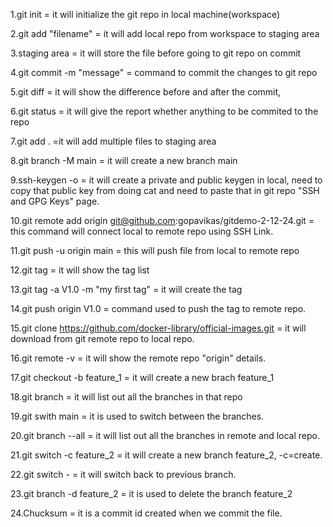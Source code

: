 1.git init = it will initialize the git repo in local machine(workspace)

2.git add "filename" = it will add local repo from workspace to staging area

3.staging area = it will store the file before going to git repo on commit

4.git commit -m "message" = command to commit the changes to git repo

5.git diff = it will show the difference before and after the commit, 

6.git status = it will give the report whether anything to be commited to the repo

7.git add . =it will add multiple files to staging area

8.git branch -M main = it will create a new branch main

9.ssh-keygen -o = it will create a private and public keygen in local, need to copy that public key from doing cat and need to paste that in git repo "SSH and GPG Keys" page.

10.git remote add origin git@github.com:gopavikas/gitdemo-2-12-24.git = this command will connect local to remote repo using SSH Link.

11.git push -u origin main = this will push file from local to remote repo

12.git tag = it will show the tag list

13.git tag -a V1.0 -m "my first tag" = it will create the tag

14.git push origin V1.0 = command used to push the tag to remote repo.

15.git clone https://github.com/docker-library/official-images.git = it will download from git remote repo to local repo.

16.git remote -v = it will show the remote repo "origin" details.

17.git checkout -b feature_1 = it will create a new brach feature_1

18.git branch = it will list out all the branches in that repo

19.git swith main = it is used to switch between the branches.

20.git branch --all = it will list out all the branches in remote and local repo.

21.git switch -c feature_2 = it will create a new branch feature_2, -c=create.

22.git switch - = it will switch back to previous branch.

23.git branch -d feature_2 = it is used to delete the branch feature_2

24.Chucksum = it is a commit id created when we commit the file.
